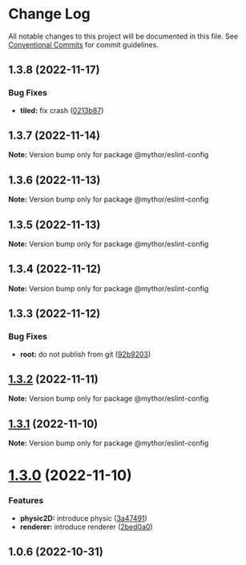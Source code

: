 # Change Log

All notable changes to this project will be documented in this file.
See [Conventional Commits](https://conventionalcommits.org) for commit guidelines.

## 1.3.8 (2022-11-17)

### Bug Fixes

- **tiled:** fix crash ([0213b87](https://github.com/desaintvincent/mythor/commit/0213b872d42158d89858e8d62fff1473316b3493))

## 1.3.7 (2022-11-14)

**Note:** Version bump only for package @mythor/eslint-config

## 1.3.6 (2022-11-13)

**Note:** Version bump only for package @mythor/eslint-config

## 1.3.5 (2022-11-13)

**Note:** Version bump only for package @mythor/eslint-config

## 1.3.4 (2022-11-12)

**Note:** Version bump only for package @mythor/eslint-config

## 1.3.3 (2022-11-12)

### Bug Fixes

- **root:** do not publish from git ([92b9203](https://github.com/desaintvincent/mythor/commit/92b920302e85ccf1d91dcabf2351ed5c4d92f249))

## [1.3.2](https://github.com/desaintvincent/mythor/compare/@mythor/eslint-config@1.3.1...@mythor/eslint-config@1.3.2) (2022-11-11)

**Note:** Version bump only for package @mythor/eslint-config

## [1.3.1](https://github.com/desaintvincent/mythor/compare/@mythor/eslint-config@1.3.0...@mythor/eslint-config@1.3.1) (2022-11-10)

**Note:** Version bump only for package @mythor/eslint-config

# [1.3.0](https://github.com/desaintvincent/mythor/compare/@mythor/eslint-config@1.0.2...@mythor/eslint-config@1.3.0) (2022-11-10)

### Features

- **physic2D:** introduce physic ([3a47491](https://github.com/desaintvincent/mythor/commit/3a47491857e2e7aeeb798f1cf13f4f97903389f7))
- **renderer:** introduce renderer ([2bed0a0](https://github.com/desaintvincent/mythor/commit/2bed0a0a84108edef6291d5a3de201e284e36f4c))

## 1.0.6 (2022-10-31)
